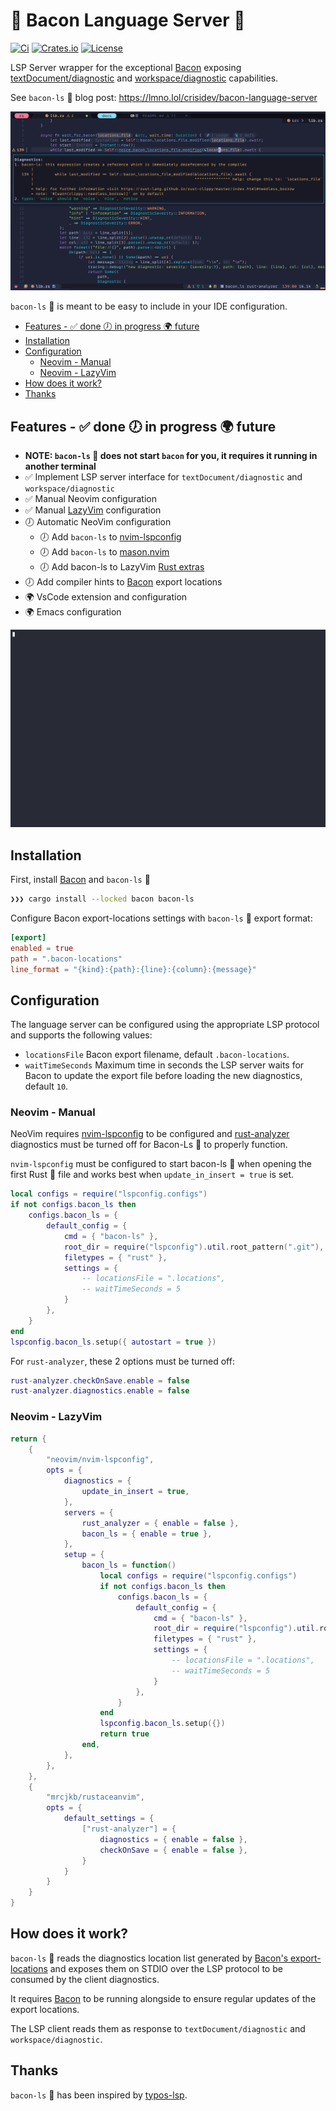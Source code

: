 # 🐽 Bacon Language Server 🐽
[![Ci](https://img.shields.io/github/actions/workflow/status/crisidev/bacon-ls/test.yml?style=for-the-badge)](https://github.com/crisidev/bacon-ls/actions?query=workflow%3Atest)
[![Crates.io](https://img.shields.io/crates/v/bacon-ls?style=for-the-badge)](https://crates.io/crates/bacon-ls)
[![License](https://img.shields.io/badge/license-MIT-blue?style=for-the-badge)](https://github.com/crisidev/bacon-ls/blob/main/LICENSE)

LSP Server wrapper for the exceptional [Bacon](https://dystroy.org/bacon/) exposing [textDocument/diagnostic](https://microsoft.github.io/language-server-protocol/specification#textDocument_diagnostic) and [workspace/diagnostic](https://microsoft.github.io/language-server-protocol/specification#workspace_diagnostic) capabilities.

See `bacon-ls` 🐽 blog post: https://lmno.lol/crisidev/bacon-language-server

![Bacon screenshot](./screenshot.png)

`bacon-ls` 🐽 is meant to be easy to include in your IDE configuration.

<!-- vim-markdown-toc Marked -->

* [Features - ✅ done 🕖 in progress 🌍 future](#features---✅-done-🕖-in-progress-🌍-future)
* [Installation](#installation)
* [Configuration](#configuration)
    * [Neovim - Manual](#neovim---manual)
    * [Neovim - LazyVim](#neovim---lazyvim)
* [How does it work?](#how-does-it-work?)
* [Thanks](#thanks)

<!-- vim-markdown-toc -->

## Features - ✅ done 🕖 in progress 🌍 future

- **NOTE: `bacon-ls` 🐽 does not start `bacon` for you, it requires it running in another terminal**
- ✅ Implement LSP server interface for `textDocument/diagnostic` and `workspace/diagnostic` 
- ✅ Manual Neovim configuration
- ✅ Manual [LazyVim](https://www.lazyvim.org) configuration
- 🕖 Automatic NeoVim configuration
    - 🕖 Add `bacon-ls` to [nvim-lspconfig](https://github.com/neovim/nvim-lspconfig/)
    - 🕖 Add `bacon-ls` to [mason.nvim](https://github.com/williamboman/mason.nvim) 
    - 🕖 Add bacon-ls to LazyVim [Rust extras](https://github.com/LazyVim/LazyVim/blob/main/lua/lazyvim/plugins/extras/lang/rust.lua)
- 🕖 Add compiler hints to [Bacon](https://dystroy.org/bacon/) export locations
- 🌍 VsCode extension and configuration
- 🌍 Emacs configuration

![Bacon gif](./bacon-ls.gif)
## Installation

First, install [Bacon](https://dystroy.org/bacon/#installation) and `bacon-ls` 🐽

```bash
❯❯❯ cargo install --locked bacon bacon-ls
```

Configure Bacon export-locations settings with `bacon-ls` 🐽 export format:

```toml
[export]
enabled = true
path = ".bacon-locations"
line_format = "{kind}:{path}:{line}:{column}:{message}"
```

## Configuration
The language server can be configured using the appropriate LSP protocol and
supports the following values:

* `locationsFile` Bacon export filename, default `.bacon-locations`.
* `waitTimeSeconds` Maximum time in seconds the LSP server waits for Bacon to 
update the export file before loading the new diagnostics, default `10`.
### Neovim - Manual

NeoVim requires [nvim-lspconfig](https://github.com/neovim/nvim-lspconfig/) to be configured 
and [rust-analyzer](https://rust-analyzer.github.io/) diagnostics must be turned off for Bacon-Ls 🐽 
to properly function.

`nvim-lspconfig` must be configured to start bacon-ls 🐽 when opening
the first Rust 🦀 file and works best when `update_in_insert = true`
is set.

```lua
local configs = require("lspconfig.configs")
if not configs.bacon_ls then
    configs.bacon_ls = {
        default_config = {
            cmd = { "bacon-ls" },
            root_dir = require("lspconfig").util.root_pattern(".git"),
            filetypes = { "rust" },
            settings = {
                -- locationsFile = ".locations",
                -- waitTimeSeconds = 5
            }
        },
    }
end
lspconfig.bacon_ls.setup({ autostart = true })
```

For `rust-analyzer`, these 2 options must be turned off:

```lua
rust-analyzer.checkOnSave.enable = false
rust-analyzer.diagnostics.enable = false
```

### Neovim - LazyVim 
```lua
return {
    {
        "neovim/nvim-lspconfig",
        opts = {
            diagnostics = {
                update_in_insert = true,
            },
            servers = {
                rust_analyzer = { enable = false },
                bacon_ls = { enable = true },
            },
            setup = {
                bacon_ls = function()
                    local configs = require("lspconfig.configs")
                    if not configs.bacon_ls then
                        configs.bacon_ls = {
                            default_config = {
                                cmd = { "bacon-ls" },
                                root_dir = require("lspconfig").util.root_pattern(".git"),
                                filetypes = { "rust" },
                                settings = {
                                    -- locationsFile = ".locations",
                                    -- waitTimeSeconds = 5
                                }
                            },
                        }
                    end
                    lspconfig.bacon_ls.setup({})
                    return true
                end,
            },
        },
    },
    {
        "mrcjkb/rustaceanvim",
        opts = {
            default_settings = {
                ["rust-analyzer"] = { 
                    diagnostics = { enable = false },
                    checkOnSave = { enable = false },
                }
            }
        }
    }
}
```
## How does it work?

`bacon-ls` 🐽 reads the diagnostics location list generated
by [Bacon's export-locations](https://dystroy.org/bacon/config/#export-locations) 
and exposes them on STDIO over the LSP protocol to be consumed
by the client diagnostics.

It requires [Bacon](https://dystroy.org/bacon/) to be running alongside 
to ensure regular updates of the export locations.

The LSP client reads them as response to `textDocument/diagnostic` and `workspace/diagnostic`.

## Thanks
`bacon-ls` 🐽 has been inspired by [typos-lsp](https://github.com/tekumara/typos-lsp).
